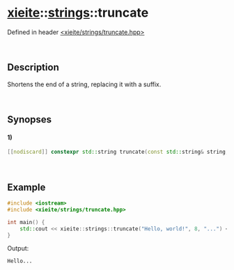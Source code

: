 # [xieite](../xieite.md)\:\:[strings](../strings.md)\:\:truncate
Defined in header [<xieite/strings/truncate.hpp>](../../include/xieite/strings/truncate.hpp)

&nbsp;

## Description
Shortens the end of a string, replacing it with a suffix.

&nbsp;

## Synopses
#### 1)
```cpp
[[nodiscard]] constexpr std::string truncate(const std::string& string, std::size_t length, const std::string& suffix = "") noexcept;
```

&nbsp;

## Example
```cpp
#include <iostream>
#include <xieite/strings/truncate.hpp>

int main() {
    std::cout << xieite::strings::truncate("Hello, world!", 8, "...") << '\n';
}
```
Output:
```
Hello...
```
